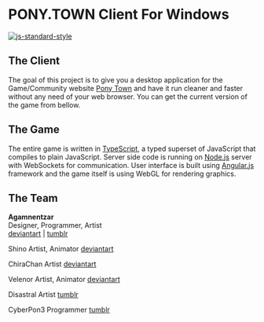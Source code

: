 # PONY.TOWN Client For Windows

[![js-standard-style](https://img.shields.io/badge/code%20style-standard-brightgreen.svg?style=flat)](https://github.com/feross/standard)

## The Client
The goal of this project is to give you a desktop application for the Game/Community website [Pony Town](https://pony.town/) and have it run cleaner and faster without any need of your web browser. You can get the current version of the game from bellow.

## The Game
The entire game is written in [TypeScript](http://www.typescriptlang.org/), a typed superset of JavaScript that compiles to plain JavaScript. Server side code is running on [Node.js](https://nodejs.org/) server with WebSockets for communication. User interface is built using [Angular.js](https://angularjs.org/) framework and the game itself is using WebGL for rendering graphics. 

## The Team
<b>Agamnentzar</b><br />
Designer, Programmer, Artist<br />
[deviantart](http://agamnentzar.deviantart.com/) | [tumblr](http://agamnentzar.tumblr.com/)

Shino
Artist, Animator
[deviantart](http://shinodage.deviantart.com/)

ChiraChan
Artist
[deviantart](http://chiramii-chan.deviantart.com/)

Velenor
Artist, Animator
[deviantart](http://velenor.deviantart.com/)

Disastral
Artist
[tumblr](http://askdisastral.tumblr.com/)

CyberPon3
Programmer
[tumblr](http://cyberpon3.deviantart.com/)
